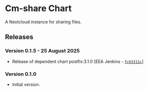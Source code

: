 # Cm-share Chart

A Nextcloud instance for sharing files.

## Releases

### Version 0.1.5 - 25 August 2025
- Release of dependent chart postfix:3.1.0 [EEA Jenkins - [`fc63311c`](https://github.com/eea/helm-charts/commit/fc63311ca08a41abfea27fa1dcde3a48279e99e7)]


### Version 0.1.0
- Initial version.



